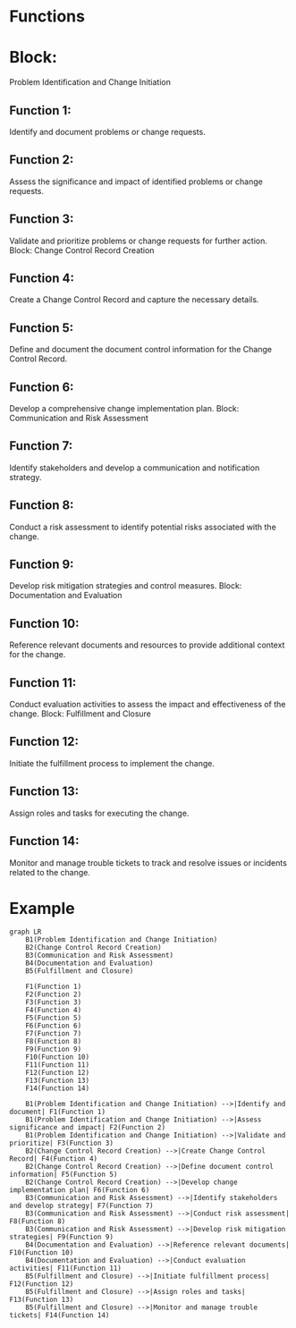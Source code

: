 # Functions 

# Block: 
Problem Identification and Change Initiation

## Function 1: 
Identify and document problems or change requests.
## Function 2:
 Assess the significance and impact of identified problems or change requests.
## Function 3:
 Validate and prioritize problems or change requests for further action.
Block: Change Control Record Creation
## Function 4:
 Create a Change Control Record and capture the necessary details.
## Function 5: 
Define and document the document control information for the Change Control Record.
## Function 6:
 Develop a comprehensive change implementation plan.
Block: Communication and Risk Assessment
## Function 7: 
Identify stakeholders and develop a communication and notification strategy.
## Function 8: 
Conduct a risk assessment to identify potential risks associated with the change.
## Function 9:
 Develop risk mitigation strategies and control measures.
Block: Documentation and Evaluation
## Function 10:
 Reference relevant documents and resources to provide additional context for the change.
## Function 11:
 Conduct evaluation activities to assess the impact and effectiveness of the change.
Block: Fulfillment and Closure
## Function 12: 
Initiate the fulfillment process to implement the change.
## Function 13:
 Assign roles and tasks for executing the change.
## Function 14:
 Monitor and manage trouble tickets to track and resolve issues or incidents related to the change. 

# Example

```mermaid
graph LR
    B1(Problem Identification and Change Initiation)
    B2(Change Control Record Creation)
    B3(Communication and Risk Assessment)
    B4(Documentation and Evaluation)
    B5(Fulfillment and Closure)

    F1(Function 1)
    F2(Function 2)
    F3(Function 3)
    F4(Function 4)
    F5(Function 5)
    F6(Function 6)
    F7(Function 7)
    F8(Function 8)
    F9(Function 9)
    F10(Function 10)
    F11(Function 11)
    F12(Function 12)
    F13(Function 13)
    F14(Function 14)

    B1(Problem Identification and Change Initiation) -->|Identify and document| F1(Function 1)
    B1(Problem Identification and Change Initiation) -->|Assess significance and impact| F2(Function 2)
    B1(Problem Identification and Change Initiation) -->|Validate and prioritize| F3(Function 3)
    B2(Change Control Record Creation) -->|Create Change Control Record| F4(Function 4)
    B2(Change Control Record Creation) -->|Define document control information| F5(Function 5)
    B2(Change Control Record Creation) -->|Develop change implementation plan| F6(Function 6)
    B3(Communication and Risk Assessment) -->|Identify stakeholders and develop strategy| F7(Function 7)
    B3(Communication and Risk Assessment) -->|Conduct risk assessment| F8(Function 8)
    B3(Communication and Risk Assessment) -->|Develop risk mitigation strategies| F9(Function 9)
    B4(Documentation and Evaluation) -->|Reference relevant documents| F10(Function 10)
    B4(Documentation and Evaluation) -->|Conduct evaluation activities| F11(Function 11)
    B5(Fulfillment and Closure) -->|Initiate fulfillment process| F12(Function 12)
    B5(Fulfillment and Closure) -->|Assign roles and tasks| F13(Function 13)
    B5(Fulfillment and Closure) -->|Monitor and manage trouble tickets| F14(Function 14)
```